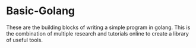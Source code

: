 # Basic-Golang
These are the building blocks of writing a simple program in golang. This is the combination of multiple research and tutorials online to create a library of useful tools.
